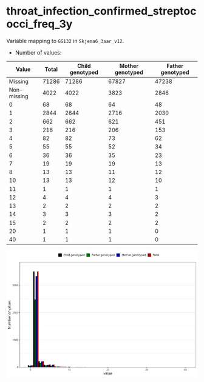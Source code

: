 # throat_infection_confirmed_streptococci_freq_3y
Variable mapping to `GG132` in `Skjema6_3aar_v12`.
- Number of values:

| Value | Total | Child genotyped | Mother genotyped | Father genotyped |
| ----- | ----- | --------------- | ---------------- | ---------------- |
| Missing | 71286 | 71286 | 67827 | 47238 |
| Non-missing | 4022 | 4022 | 3823 | 2846 |
| 0 | 68 | 68 | 64 | 48 |
| 1 | 2844 | 2844 | 2716 | 2030 |
| 2 | 662 | 662 | 621 | 451 |
| 3 | 216 | 216 | 206 | 153 |
| 4 | 82 | 82 | 73 | 62 |
| 5 | 55 | 55 | 52 | 34 |
| 6 | 36 | 36 | 35 | 23 |
| 7 | 19 | 19 | 19 | 13 |
| 8 | 13 | 13 | 11 | 12 |
| 10 | 13 | 13 | 12 | 10 |
| 11 | 1 | 1 | 1 | 1 |
| 12 | 4 | 4 | 4 | 3 |
| 13 | 2 | 2 | 2 | 2 |
| 14 | 3 | 3 | 3 | 2 |
| 15 | 2 | 2 | 2 | 2 |
| 20 | 1 | 1 | 1 | 0 |
| 40 | 1 | 1 | 1 | 0 |



![](throat_infection_confirmed_streptococci_freq_3y_n.png)



